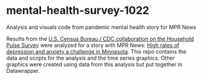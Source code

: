 # mental-health-survey-1022
Analysis and visuals code from pandemic mental health story for MPR News 

Results from the [U.S. Census Bureau / CDC collaboration on the Household Pulse Survey](https://www.cdc.gov/nchs/covid19/pulse/mental-health.htm) were analyzed for a story with MPR News: [High rates of depression and anxiety a challenge in Minnesota](https://www.mprnews.org/story/2022/10/10/high-rates-of-depression-and-anxiety-a-challenge-in-minnesota). This repo contains the data and scripts for the analysis and the time series graphics. Other graphics were created using data from this analysis but put together in Datawrapper. 
